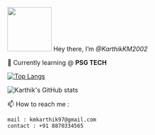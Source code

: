 <img src="https://media.tenor.com/images/30169e4a670daf12443df7d2dd140176/tenor.gif" width="100" height="100">  Hey there, I’m *@KarthikKM2002*



🌱 Currently learning @ **PSG TECH**

[![Top Langs](https://github-readme-stats.vercel.app/api/top-langs/?username=Karthik-2002-git&layout=compact)]()


![Karthik's GitHub stats](https://github-readme-stats.vercel.app/api?username=Karthik-2002-git&show_icons=true&theme=radical)

📫 How to reach me :

    mail : kmkarthik97@gmail.com
    contact : +91 8870334565



<!---
Karthik-2002-git/Karthik-2002-git is a ✨ special ✨ repository because its `README.md` (this file) appears on your GitHub profile.
You can click the Preview link to take a look at your changes.
--->

